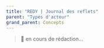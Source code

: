 ```yaml
---
title: "REDY | Journal des reflets"
parent: "Types d'acteur"
grand_parent: Concepts
---
```



> 🚧 en cours de rédaction...
